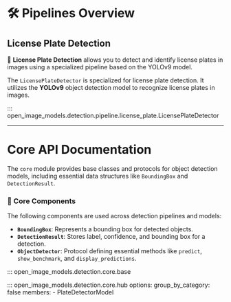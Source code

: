 # 🛠 Pipelines Overview

## License Plate Detection

🚗 **License Plate Detection** allows you to detect and identify license plates in images using a specialized pipeline based on the YOLOv9 model.

The `LicensePlateDetector` is specialized for license plate detection. It utilizes the **YOLOv9** object detection model to recognize license plates in images.

::: open_image_models.detection.pipeline.license_plate.LicensePlateDetector

---

# Core API Documentation

The `core` module provides base classes and protocols for object detection models, including essential data structures like `BoundingBox` and `DetectionResult`.

### 🔧 Core Components

The following components are used across detection pipelines and models:

- **`BoundingBox`**: Represents a bounding box for detected objects.
- **`DetectionResult`**: Stores label, confidence, and bounding box for a detection.
- **`ObjectDetector`**: Protocol defining essential methods like `predict`, `show_benchmark`, and `display_predictions`.

::: open_image_models.detection.core.base

::: open_image_models.detection.core.hub
    options:
      group_by_category: false
      members:
        - PlateDetectorModel


